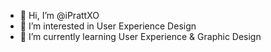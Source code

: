 - 👋 Hi, I’m @iPrattXO
- 👀 I’m interested in User Experience Design
- 🌱 I’m currently learning User Experience & Graphic Design


<!---
iPrattXO/iPrattXO is a ✨ special ✨ repository because its `README.md` (this file) appears on your GitHub profile.
You can click the Preview link to take a look at your changes.
--->
